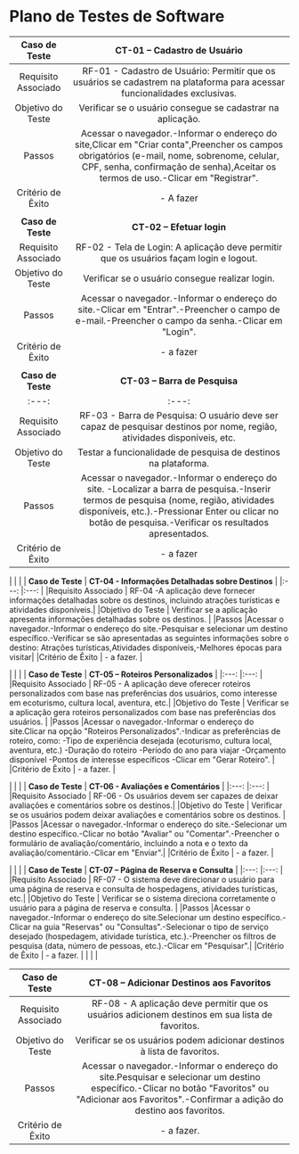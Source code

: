 # Plano de Testes de Software

 
| **Caso de Teste** 	| **CT-01 –  Cadastro de Usuário** 	|
|:---:	|:---:	|
|	Requisito Associado 	|RF-01 - Cadastro de Usuário: Permitir que os usuários se cadastrem na plataforma para acessar funcionalidades exclusivas. |
| Objetivo do Teste 	| Verificar se o usuário consegue se cadastrar na aplicação. |
| Passos 	|Acessar o navegador.-Informar o endereço do site,Clicar em "Criar conta",Preencher os campos obrigatórios (e-mail, nome, sobrenome, celular, CPF, senha, confirmação de senha),Aceitar os termos de uso.-Clicar em "Registrar". |
|Critério de Êxito | - A fazer |
|  	|  	|
| **Caso de Teste** 	| **CT-02 – Efetuar login**	|
|Requisito Associado | RF-02 - Tela de Login: A aplicação deve permitir que os usuários façam login e logout. |
| Objetivo do Teste 	| Verificar se o usuário consegue realizar login. |
| Passos 	| Acessar o navegador.-Informar o endereço do site.-Clicar em "Entrar".-Preencher o campo de e-mail.-Preencher o campo da senha.-Clicar em "Login".|
|Critério de Êxito | - a fazer |
|  	|  	|
| **Caso de Teste** 	| **CT-03 –  Barra de Pesquisa** 	|
|:---:	|:---:	|
|Requisito Associado | RF-03 - Barra de Pesquisa: O usuário deve ser capaz de pesquisar destinos por nome, região, atividades disponíveis, etc.|
|Objetivo do Teste | Testar a funcionalidade de pesquisa de destinos na plataforma. |
|Passos |Acessar o navegador.-Informar o endereço do site. -Localizar a barra de pesquisa.-Inserir termos de pesquisa (nome, região, atividades disponíveis, etc.).-Pressionar Enter ou clicar no botão de pesquisa.-Verificar os resultados apresentados. |
|Critério de Êxito | -  a fazer |

|  	|  	|
| **Caso de Teste** 	| **CT-04 - Informações Detalhadas sobre Destinos** 	|
|:---:	|:---:	|
|Requisito Associado | RF-04 -A aplicação deve fornecer informações detalhadas sobre os destinos, incluindo atrações turísticas e atividades disponíveis.|
|Objetivo do Teste |  Verificar se a aplicação apresenta informações detalhadas sobre os destinos. |
|Passos |Acessar o navegador.-Informar o endereço do site.-Pesquisar e selecionar um destino específico.-Verificar se são apresentadas as seguintes informações sobre o destino: Atrações turísticas,Atividades disponíveis,-Melhores épocas para visitar|
|Critério de Êxito | -  a fazer. |

|  	|  	|
| **Caso de Teste** 	| **CT-05 – Roteiros Personalizados** 	|
|:---:	|:---:	|
|Requisito Associado | RF-05 - A aplicação deve oferecer roteiros personalizados com base nas preferências dos usuários, como interesse em ecoturismo, cultura local, aventura, etc.|
|Objetivo do Teste |  Verificar se a aplicação gera roteiros personalizados com base nas preferências dos usuários. |
|Passos |Acessar o navegador.-Informar o endereço do site.Clicar na opção "Roteiros Personalizados".-Indicar as preferências de roteiro, como:
-Tipo de experiência desejada (ecoturismo, cultura local, aventura, etc.)
-Duração do roteiro
-Período do ano para viajar
-Orçamento disponível
-Pontos de interesse específicos
-Clicar em "Gerar Roteiro". |
|Critério de Êxito | -  a fazer. |

|  	|  	|
| **Caso de Teste** 	| **CT-06 - Avaliações e Comentários** 	|
|:---:	|:---:	|
|Requisito Associado | RF-06 - Os usuários devem ser capazes de deixar avaliações e comentários sobre os destinos.|
|Objetivo do Teste |   Verificar se os usuários podem deixar avaliações e comentários sobre os destinos. |
|Passos |Acessar o navegador.-Informar o endereço do site.-Selecionar um destino específico.-Clicar no botão "Avaliar" ou "Comentar".-Preencher o formulário de avaliação/comentário, incluindo a nota e o texto da avaliação/comentário.-Clicar em "Enviar".|
|Critério de Êxito | -  a fazer. |

|  	|  	|
| **Caso de Teste** 	| **CT-07 – Página de Reserva e Consulta** 	|
|:---:	|:---:	|
|Requisito Associado |  RF-07 - O sistema deve direcionar o usuário para uma página de reserva e consulta de hospedagens, atividades turísticas, etc.|
|Objetivo do Teste |  Verificar se o sistema direciona corretamente o usuário para a página de reserva e consulta. |
|Passos |Acessar o navegador.-Informar o endereço do site.Selecionar um destino específico.-Clicar na guia "Reservas" ou "Consultas".-Selecionar o tipo de serviço desejado (hospedagem, atividade turística, etc.).-Preencher os filtros de pesquisa (data, número de pessoas, etc.).-Clicar em "Pesquisar".|
|Critério de Êxito | -  a fazer. |
|  	|  	|

| **Caso de Teste** 	| **CT-08 – Adicionar Destinos aos Favoritos** 	|
|:---:	|:---:	|
|Requisito Associado |  RF-08 - A aplicação deve permitir que os usuários adicionem destinos em sua lista de favoritos.|
|Objetivo do Teste |  Verificar se os usuários podem adicionar destinos à lista de favoritos. |
|Passos |Acessar o navegador.-Informar o endereço do site.Pesquisar e selecionar um destino específico.-Clicar no botão "Favoritos" ou "Adicionar aos Favoritos".-Confirmar a adição do destino aos favoritos.|
|Critério de Êxito | -  a fazer. |



